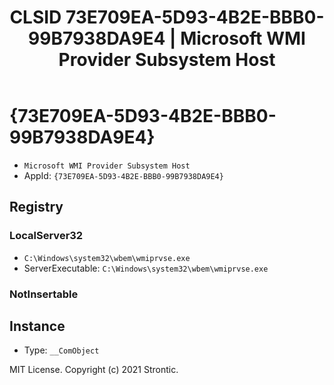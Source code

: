 ﻿---
title: "CLSID 73E709EA-5D93-4B2E-BBB0-99B7938DA9E4 | Microsoft WMI Provider Subsystem Host"
excerpt: What is COM-Object CLSID 73E709EA-5D93-4B2E-BBB0-99B7938DA9E4?
---

# {73E709EA-5D93-4B2E-BBB0-99B7938DA9E4}

* `Microsoft WMI Provider Subsystem Host`
* AppId: `{73E709EA-5D93-4B2E-BBB0-99B7938DA9E4}`

## Registry


### LocalServer32

* `C:\Windows\system32\wbem\wmiprvse.exe`
* ServerExecutable: `C:\Windows\system32\wbem\wmiprvse.exe`

### NotInsertable


## Instance

* Type: `__ComObject`

MIT License. Copyright (c) 2021 Strontic.


